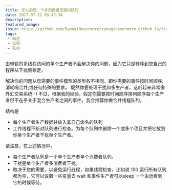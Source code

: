 ```yaml
---
title: 怎么实现一个多消费者无锁的队列
date: 2017-07-12 03:45:34
description:
featured_image:
issue: https://github.com/RyougiNevermore/ryouginevermore.github.io/issues/5
tags:
 - 简述
 - 无锁
 - 队列
---
```


由带锁的多线程访问的单个生产者不会解决你的问题，因为它只是转移到您自己的程序从干扰侧锁定。

解决你的问题从您需要的事件模型的类型各不相同。即你需要的事件按时间顺序; 消耗吗合并;或任何特殊的要求。
既然你要处理干扰和多生产者，这听起来非常像外汇交易系统:-)
不过，根据我的经验，假定你需要按时间顺序排列顺序每个生产者但不在乎关于混合生产者之间的事件，我会推荐你做合并线程队列。

结构是

- 每个生产者生产数据并放入其自己命名的队列
- 工作线程不断对队列进行检查。为每个队列中删除一个或多个项目并把它放到你单个生产者干扰单个生产者。

请注意，在上述情况中，

- 每个生产者队列是一个单个生产者单个消费者队列。
- 干扰是单个生产者多消费者干扰。
- 取决于您的需要，以避免运行线程，如果线程检查，比如说 100 运行所有队列都为空，它可以设置一些变量去 wait 和事件生产者可以sleep 一个永远看到它的时候等待。

